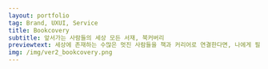 ```yaml
---
layout: portfolio
tag: Brand, UXUI, Service
title: Bookcovery
subtitle: 앞서가는 사람들의 세상 모든 서재, 북커버리
previewtext: 세상에 존재하는 수많은 멋진 사람들을 책과 커리어로 연결한다면, 나에게 필요한 좋은 책을 발견하는 경험을 줄 수 있지 않을까요? 그리고 동시에 책을 통해서 새로운 사람들을 만날 수도 있지 않을까요? 누구나 나에게 필요한 좋은 책을 찾을 수 있게, 사람과 커리어 그리고 책의 새로운 연결을 만드는 도서기반 소셜네트워크 서비스입니다.
img: /img/ver2_bookcovery.png
---
```




<div class="img_row">
	<img class="col three" src="{{ site.baseurl }}/img/bookcovery/01.jpg" alt="" title="bookcovery01"/>
</div>



<div class="img_row">
	<img class="col three" src="{{ site.baseurl }}/img/bookcovery/02.jpg" alt="" title="bookcovery02"/>
</div>



<div class="img_row">
	<img class="col three" src="{{ site.baseurl }}/img/bookcovery/03.jpg" alt="" title="bookcovery03"/>
</div>



<div class="img_row">
	<img class="col three" src="{{ site.baseurl }}/img/bookcovery/04.jpg" alt="" title="bookcovery04"/>
</div>



<div class="img_row">
	<img class="col three" src="{{ site.baseurl }}/img/bookcovery/05.jpg" alt="" title="bookcovery05"/>
</div>



<div class="img_row">
	<img class="col three" src="{{ site.baseurl }}/img/bookcovery/06.jpg" alt="" title="bookcovery06"/>
</div>



<div class="img_row">
	<img class="col three" src="{{ site.baseurl }}/img/bookcovery/07.jpg" alt="" title="bookcovery07"/>
</div>



<div class="img_row">
	<img class="col three" src="{{ site.baseurl }}/img/bookcovery/08.jpg" alt="" title="bookcovery08"/>
</div>



<div class="img_row">
	<img class="col three" src="{{ site.baseurl }}/img/bookcovery/09.jpg" alt="" title="bookcovery09"/>
</div>



<div class="img_row">
	<img class="col three" src="{{ site.baseurl }}/img/bookcovery/10.jpg" alt="" title="bookcovery10"/>
</div>



<div class="img_row">
	<img class="col three" src="{{ site.baseurl }}/img/bookcovery/11.jpg" alt="" title="bookcovery11"/>
</div>



<div class="img_row">
	<img class="col three" src="{{ site.baseurl }}/img/bookcovery/12.jpg" alt="" title="bookcovery12"/>
</div>



<!--

Every project has a beautiful feature shocase page. It's easy to include images, in a flexible 3-column grid format. Make your photos 1/3, 2/3, or full width.

To give your project a background in the portfolio page, just add the img tag to the front matter like so: 

	---
	layout: post
	title: 마음돋움
	description: Typography
	img: /img/12.jpg
	---

<div class="img_row">
	<img class="col one" src="{{ site.baseurl }}/img/1.jpg" alt="" title="example image"/>
	<img class="col one" src="{{ site.baseurl }}/img/2.jpg" alt="" title="example image"/>
	<img class="col one" src="{{ site.baseurl }}/img/3.jpg" alt="" title="example image"/>
</div>
<div class="col three caption">
	Caption photos easily. On the left, a road goes through a tunnel. Middle, leaves artistically fall in a hipster photoshoot. Right, in another hipster photoshoot, a lumberjack grasps a handful of pine needles.
</div>
<div class="img_row">
	<img class="col three" src="{{ site.baseurl }}/img/5.jpg" alt="" title="example image"/>
</div>
<div class="col three caption">
	This image can also have a caption. It's like magic. 
</div>

You can also put regular text between your rows of images. Say you wanted to write a little bit about your project before you posted the rest of the images. You describe how you toiled, sweated, *bled* for your project, and then.... you reveal it's glory in the next row of images.


<div class="img_row">
	<img class="col two" src="{{ site.baseurl }}/img/6.jpg" alt="" title="example image"/>
	<img class="col one" src="{{ site.baseurl }}/img/11.jpg" alt="" title="example image"/>
</div>
<div class="col three caption">
	You can also have artistically styled 2/3 + 1/3 images, like these.
</div>





The code is simple. Just add a col class to your image, and another class specifying the width: one, two, or three columns wide. Here's the code for the last row of images above: 

	<div class="img_row">
	  <img class="col two" src="/img/6.jpg"/>
	  <img class="col one" src="/img/11.jpg"/>
	</div>
-->